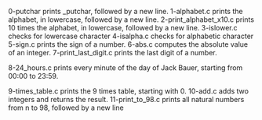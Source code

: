 
0-putchar prints _putchar, followed by a new line.
1-alphabet.c prints the alphabet, in lowercase, followed by a new line.
2-print_alphabet_x10.c prints 10 times the alphabet, in lowercase, followed by a new line.
3-islower.c checks for lowercase character
4-isalpha.c checks for alphabetic character
5-sign.c prints the sign of a number.
6-abs.c computes the absolute value of an integer.
7-print_last_digit.c prints the last digit of a number.

8-24_hours.c prints every minute of the day of Jack Bauer, starting from 00:00 to 23:59.

9-times_table.c prints the 9 times table, starting with 0.
10-add.c adds two integers and returns the result.
11-print_to_98.c prints all natural numbers from n to 98, followed by a new line
